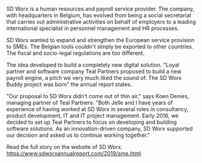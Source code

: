 <!-- title: Teal Partners in annual report of SD Worx -->
<!-- author: Koen Denies -->
<!-- date: 2020-05-28 -->
<!-- img: /assets/img/blogimages/smeDigitalHeader.jpg -->

<div class="bigpic">
    <div class="bigpic__inner">
        <img src="/assets/img/blogimages/smeDigitalHeader.jpg" alt="">
    </div>
</div>

SD Worx is a human resources and payroll service provider. The company, with headquarters in Belgium, has evolved from being a social secretariat that carries out administrative activities on behalf of employers to a leading international specialist in personnel management and HR processes.

SD Worx wanted to expand and strengthen the European service provision to SMEs. The Belgian tools couldn't simply be exported to other countries. The fiscal and socio-legal regulations are too different. 

The idea developed to build a completely new digital solution. "Loyal partner and software company Teal Partners proposed to build a new payroll engine, a pitch we very much liked the sound of. The SD Worx Buddy project was born" the annual report states. 

"Our proposal to SD Worx didn't come out of thin air," says Koen Denies, managing partner of Teal Partners. "Both Jelle and I have years of experience of having worked at SD Worx in several roles in consultancy, product development, IT and IT project management. Early 2016, we decided to set up Teal Partners to focus on developing and building software solutions. As an innovation-driven company, SD Worx supported our decision and asked us to continue working together."

Read the full story on the website of SD Worx.
<https://www.sdworxannualreport.com/2019/sme.html>
